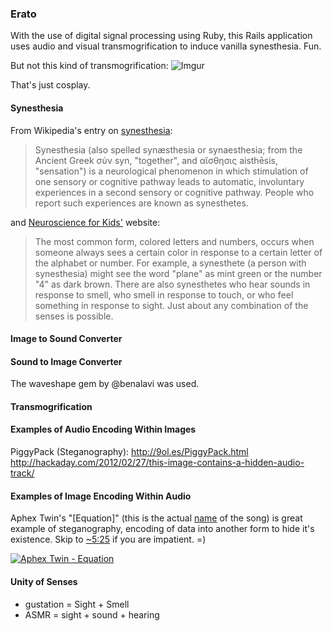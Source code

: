### Erato

With the use of digital signal processing using Ruby, this Rails application uses audio and visual transmogrification to induce vanilla synesthesia. Fun.

But not this kind of transmogrification:
![Imgur](http://i.imgur.com/K4RiEkL.png)

That's just cosplay.

#### Synesthesia
From Wikipedia's entry on [synesthesia](http://en.wikipedia.org/wiki/Synesthesia):

>Synesthesia (also spelled synæsthesia or synaesthesia; from the Ancient Greek σύν syn, "together", and αἴσθησις aisthēsis, "sensation") is a neurological phenomenon in which stimulation of one sensory or cognitive pathway leads to automatic, involuntary experiences in a second sensory or cognitive pathway. People who report such experiences are known as synesthetes.


and [Neuroscience for Kids'](https://faculty.washington.edu/chudler/syne.html) website:

>The most common form, colored letters and numbers, occurs when someone always sees a certain color in response to a certain letter of the alphabet or number. For example, a synesthete (a person with synesthesia) might see the word "plane" as mint green or the number "4" as dark brown. There are also synesthetes who hear sounds in response to smell, who smell in response to touch, or who feel something in response to sight. Just about any combination of the senses is possible. 

#### Image to Sound Converter


#### Sound to Image Converter

The waveshape gem by @benalavi was used.

#### Transmogrification

#### Examples of Audio Encoding Within Images

PiggyPack (Steganography):
http://9ol.es/PiggyPack.html
http://hackaday.com/2012/02/27/this-image-contains-a-hidden-audio-track/

#### Examples of Image Encoding Within Audio

Aphex Twin's "[Equation]" (this is the actual [name](http://i.imgur.com/BUgSLIx.png) of the song) is great example of steganography, encoding of data into another form to hide it's existence. Skip to [~5:25](http://youtu.be/M9xMuPWAZW8?t=5m25s) if you are impatient. =)

[![Aphex Twin - Equation](http://img.youtube.com/vi/M9xMuPWAZW8/0.jpg)](http://www.youtube.com/watch?v=M9xMuPWAZW8)

#### Unity of Senses

* gustation = Sight + Smell
* ASMR = sight + sound + hearing 
